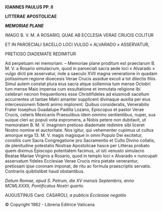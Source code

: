 **IOANNES PAULUS PP. II**

**LITTERAE** **APOSTOLICAE**

***MEMORIAE PLANE***

IMAGO B. V. M. A ROSARIO, QUAE AB ECCLESIA VERAE CRUCIS COLITUR

ET IN PAROECIALI SACELLO LOCI VULGO « ALVARADO » ASSERVATUR,

PRETIOSO DIADEMATE REDIMITUR

Ad perpetuam rei memoriam. – Memoriae plane proditum est praeclarum B. M. V. a Rosario simulacrum, quod in paroeciali sacra aede loci « Alvarado » vulgo dicti pie asservatur, inde a saeculo XVII magna veneratione in quadam potissimum regione dioecesis Verae Crucis assidue excoli a tot dilectis filiis. Simul autem constat plura eius sacra atque sollemnia tum mense Octobri tum mense Maio impensa cum exsultatione et immutata religione ibi celebrari necnon frequentiores esse Christifideles ad eiusmodi sacellum accurrentes ut tantae Matri amanter supplicent divinaque auxilia per eius intercessionem fidenti animo implorent. Quibus consideratis, Venerabilis Frater Iosephus Guadalupe Padilla Lozano, Episcopus et pastor Verae Crucis, ceteris Mexicanis Praesulibus idem omnino sentientibus, nuper, sua suique cleri ac populi vota expromens, a Nobis petere non dubitavit, ut memoratam B. M. V. imaginem pretioso diademate redimire sibi liceret Nostro nomine et auctoritate. Nos igitur, qui vehementer cupimus ut cultus amorque erga 13. M. V. magis magisque in omni Populo Dei excitetur, consiliis cum Sacra Congregatione pro Sacramentis et Culto Divino collatis, de plenitudine potestatis Nostrae Apostolicae hasce per Litteras probato quem diximus Episcopo potentatem facimus, ut isti venusto simulacro Beatae Mariae Virginis a Rosario, quod in templo lοci « Alvarado » nuncupati asservatum fideles Ecclesiae Verae Crucis mira pietate venerantur, pretiosam ipse coronam imponat, de ritu ac formula praescriptis servatis. Contrariis quibtislibet haud obstantibus.

*Datum Romae, apud S. Petrum, die XV mensis Septembris, anno MCMLXXXII, Pontificatus Nostri quarto.*

AUGUSTINUS Card. CASAROLI, *a publicis Ecclesiae negotiis*

© Copyright 1982 - Libreria Editrice Vaticana